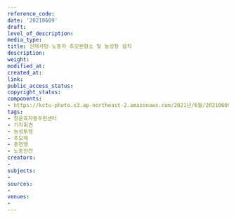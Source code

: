 ```yaml
---
reference_code: 
date: '20210609'
draft: 
level_of_description: 
media_type: 
title: 산재사망 노동자 추모분향소 및 농성장 설치
description: 
weight: 
modified_at: 
created_at: 
link: 
public_access_status: 
copyright_status: 
components:
- https://kctu-photo.s3.ap-northeast-2.amazonaws.com/2021년/6월/20210609-산재사망+노동자+추모분향소+및+농성장+설치_청운효자동주민센터_기자회견_농성투쟁_추모제_총연맹_노동안전/_1D21816.jpg
tags:
- 청운효자동주민센터
- 기자회견
- 농성투쟁
- 추모제
- 총연맹
- 노동안전
creators:
- 
subjects:
- 
sources:
- 
venues:
- 
---
```

